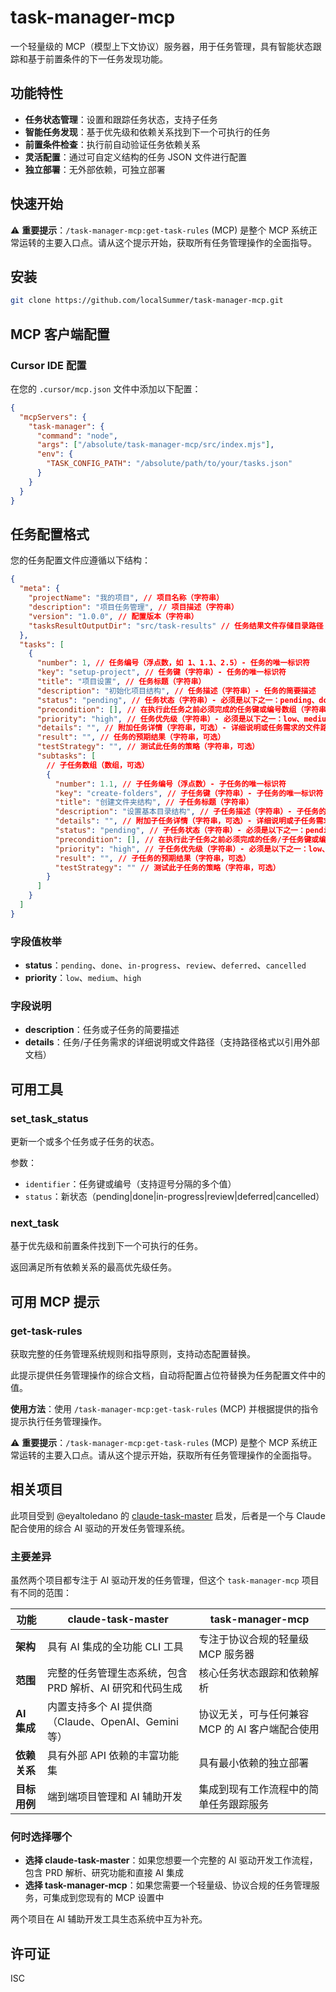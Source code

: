 # task-manager-mcp

一个轻量级的 MCP（模型上下文协议）服务器，用于任务管理，具有智能状态跟踪和基于前置条件的下一任务发现功能。

## 功能特性

- **任务状态管理**：设置和跟踪任务状态，支持子任务
- **智能任务发现**：基于优先级和依赖关系找到下一个可执行的任务
- **前置条件检查**：执行前自动验证任务依赖关系
- **灵活配置**：通过可自定义结构的任务 JSON 文件进行配置
- **独立部署**：无外部依赖，可独立部署

## 快速开始

⚠️ **重要提示**：`/task-manager-mcp:get-task-rules` (MCP) 是整个 MCP 系统正常运转的主要入口点。请从这个提示开始，获取所有任务管理操作的全面指导。

## 安装

```bash
git clone https://github.com/localSummer/task-manager-mcp.git
```

## MCP 客户端配置

### Cursor IDE 配置

在您的 `.cursor/mcp.json` 文件中添加以下配置：

```json
{
  "mcpServers": {
    "task-manager": {
      "command": "node",
      "args": ["/absolute/task-manager-mcp/src/index.mjs"],
      "env": {
        "TASK_CONFIG_PATH": "/absolute/path/to/your/tasks.json"
      }
    }
  }
}
```

## 任务配置格式

您的任务配置文件应遵循以下结构：

```json
{
  "meta": {
    "projectName": "我的项目", // 项目名称（字符串）
    "description": "项目任务管理", // 项目描述（字符串）
    "version": "1.0.0", // 配置版本（字符串）
    "tasksResultOutputDir": "src/task-results" // 任务结果文件存储目录路径（字符串，可选）
  },
  "tasks": [
    {
      "number": 1, // 任务编号（浮点数，如 1、1.1、2.5）- 任务的唯一标识符
      "key": "setup-project", // 任务键（字符串）- 任务的唯一标识符
      "title": "项目设置", // 任务标题（字符串）
      "description": "初始化项目结构", // 任务描述（字符串）- 任务的简要描述
      "status": "pending", // 任务状态（字符串）- 必须是以下之一：pending、done、in-progress、review、deferred、cancelled
      "precondition": [], // 在执行此任务之前必须完成的任务键或编号数组（字符串/数字数组）
      "priority": "high", // 任务优先级（字符串）- 必须是以下之一：low、medium、high
      "details": "", // 附加任务详情（字符串，可选）- 详细说明或任务需求的文件路径
      "result": "", // 任务的预期结果（字符串，可选）
      "testStrategy": "", // 测试此任务的策略（字符串，可选）
      "subtasks": [
        // 子任务数组（数组，可选）
        {
          "number": 1.1, // 子任务编号（浮点数）- 子任务的唯一标识符
          "key": "create-folders", // 子任务键（字符串）- 子任务的唯一标识符
          "title": "创建文件夹结构", // 子任务标题（字符串）
          "description": "设置基本目录结构", // 子任务描述（字符串）- 子任务的简要描述
          "details": "", // 附加子任务详情（字符串，可选）- 详细说明或子任务需求的文件路径
          "status": "pending", // 子任务状态（字符串）- 必须是以下之一：pending、done、in-progress、review、deferred、cancelled
          "precondition": [], // 在执行此子任务之前必须完成的任务/子任务键或编号数组（字符串/数字数组）
          "priority": "high", // 子任务优先级（字符串）- 必须是以下之一：low、medium、high
          "result": "", // 子任务的预期结果（字符串，可选）
          "testStrategy": "" // 测试此子任务的策略（字符串，可选）
        }
      ]
    }
  ]
}
```

### 字段值枚举

- **status**：`pending`、`done`、`in-progress`、`review`、`deferred`、`cancelled`
- **priority**：`low`、`medium`、`high`

### 字段说明

- **description**：任务或子任务的简要描述
- **details**：任务/子任务需求的详细说明或文件路径（支持路径格式以引用外部文档）

## 可用工具

### set_task_status

更新一个或多个任务或子任务的状态。

参数：

- `identifier`：任务键或编号（支持逗号分隔的多个值）
- `status`：新状态（pending|done|in-progress|review|deferred|cancelled）

### next_task

基于优先级和前置条件找到下一个可执行的任务。

返回满足所有依赖关系的最高优先级任务。

## 可用 MCP 提示

### get-task-rules

获取完整的任务管理系统规则和指导原则，支持动态配置替换。

此提示提供任务管理操作的综合文档，自动将配置占位符替换为任务配置文件中的值。

**使用方法**：使用 `/task-manager-mcp:get-task-rules` (MCP) 并根据提供的指令提示执行任务管理操作。

⚠️ **重要提示**：`/task-manager-mcp:get-task-rules` (MCP) 是整个 MCP 系统正常运转的主要入口点。请从这个提示开始，获取所有任务管理操作的全面指导。

## 相关项目

此项目受到 @eyaltoledano 的 [claude-task-master](https://github.com/eyaltoledano/claude-task-master) 启发，后者是一个与 Claude 配合使用的综合 AI 驱动的开发任务管理系统。

### 主要差异

虽然两个项目都专注于 AI 驱动开发的任务管理，但这个 `task-manager-mcp` 项目有不同的范围：

| 功能 | claude-task-master | task-manager-mcp |
| --- | --- | --- |
| **架构** | 具有 AI 集成的全功能 CLI 工具 | 专注于协议合规的轻量级 MCP 服务器 |
| **范围** | 完整的任务管理生态系统，包含 PRD 解析、AI 研究和代码生成 | 核心任务状态跟踪和依赖解析 |
| **AI 集成** | 内置支持多个 AI 提供商（Claude、OpenAI、Gemini 等） | 协议无关，可与任何兼容 MCP 的 AI 客户端配合使用 |
| **依赖关系** | 具有外部 API 依赖的丰富功能集 | 具有最小依赖的独立部署 |
| **目标用例** | 端到端项目管理和 AI 辅助开发 | 集成到现有工作流程中的简单任务跟踪服务 |

### 何时选择哪个

- **选择 claude-task-master**：如果您想要一个完整的 AI 驱动开发工作流程，包含 PRD 解析、研究功能和直接 AI 集成
- **选择 task-manager-mcp**：如果您需要一个轻量级、协议合规的任务管理服务，可集成到您现有的 MCP 设置中

两个项目在 AI 辅助开发工具生态系统中互为补充。

## 许可证

ISC

